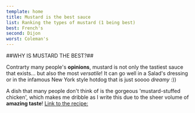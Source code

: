 ```yaml
---
template: home
title: Mustard is the best sauce
list: Ranking the types of mustard (1 being best)
best: French's
second: Dijon
worst: Coleman's 
---
```

##WHY IS MUSTARD THE BEST?##

Contrarty many people's **opinions**, mustard is not only the tastiest sauce that exists... but also the most _versatile_! It can go well in a Salad's dressing or in the infamous New York style hotdog that is just soooo *dreamy* :)) 

A dish that many people don't think of is the gorgeous 'mustard-stuffed chicken', which makes me dribble as I write this due to the sheer volume of **amazing taste**!
[Link to the recipe:](https://www.bbcgoodfood.cm/recipes/mustard-stuffed-chicken)
